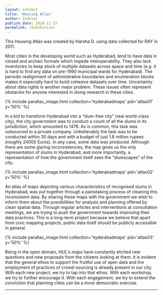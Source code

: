 ```yaml
---
layout: exhibit
title: 'Housing Atlas'
author: Indivar
publish_date: 2018-11-15
permalink: /exhibits/a/
---
```


This Housing Atlas was created by Harsha D. using data collected for RAY in 2011.

Most cities in the developing world such as Hyderabad, tend to have data in closed and archaic formats which impede interoperability. They also lack inventories to keep stock of multiple datasets across space and time (e.g. it is hard to find any data on pre-1990 municipal wards for Hyderabad). The periodic realignment of administrative boundaries and enumeration blocks makes it especially hard to build cohesive datasets over time. Uncertainty about data rights is another major problem. These issues often represent obstacles for anyone interested in doing research in these cities.

{% include parallax_image.html collection='hyderabadmaps' pid='atlas01' y='50%' %}

In a bid to transform Hyderabad into a “slum-free city” (real world-class city), the city government was to conduct a count of all the slums in its jurisdiction, which amounted to 1476. As is common, this task was outsourced to a private company. Unbelievably the task was to be conducted within 30 days and with a budget of just 1.8 million rupees (roughly 24000 Euros). In any case, some data was produced. Although there are some glaring inconsistencies, the map gives us the only representation of slums in Hyderabad, and more importantly, a representation of how the government itself sees the “slumscapes” of the city.

{% include parallax_image.html collection='hyderabadmaps' pid='atlas02' y='50%' %}

An atlas of maps depicting various characteristics of recognised slums in Hyderabad, was put together through a painstaking process of cleaning this inconsistent data. By sharing these maps with the government we wish to inform them about the possibilities for analysis and planning offered by clean spatial data. Through regular articles and interventions at consultation meetings, we are trying to push the government towards improving their data practices. This is a long-term project because we believe that apart from civic mapping projects, public data itself should be publicly accessible in general.

{% include parallax_image.html collection='hyderabadmaps' pid='atlas03' y='50%' %}

Being in the open domain, HUL's maps have constantly elicited new questions and new proposals from the citizens looking at them. It is evident that the general ethos to support the fruitful use of open data and the employment of practices of crowd-sourcing is already present in our city. With each new project, we try to tap into that ethos. With each workshop, we try to further encourage it. With each engagement, we try to extend the conviction that planning cities can be a more democratic exercise.

---
